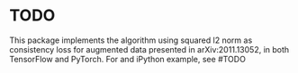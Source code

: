 # TODO

This package implements the algorithm using squared l2 norm as consistency loss for augmented data presented in arXiv:2011.13052, in both TensorFlow and PyTorch. For and iPython example, see #TODO
